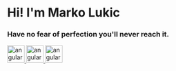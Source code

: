 <h1>Hi! I'm Marko Lukic</h1>
<h3>Have no fear of perfection you'll never reach it.</h3>

<a href="https://html5.org/" target="_blank" rel="noreferrer"> 
    <img src="https://upload.wikimedia.org/wikipedia/commons/6/61/HTML5_logo_and_wordmark.svg" alt="angular" width="40"/> 
</a>
<a href="https://html5.org/" target="_blank" rel="noreferrer"> 
    <img src="https://upload.wikimedia.org/wikipedia/commons/6/61/HTML5_logo_and_wordmark.svg" alt="angular" width="40"/> 
</a>
<a href="https://html5.org/" target="_blank" rel="noreferrer"> 
    <img src="https://upload.wikimedia.org/wikipedia/commons/6/61/HTML5_logo_and_wordmark.svg" alt="angular" width="40"/> 
</a>
